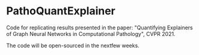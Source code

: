 # PathoQuantExplainer

Code for replicating results presented in the paper: "Quantifying Explainers of Graph Neural Networks in Computational Pathology", CVPR 2021.

The code will be open-sourced in the nextfew weeks. 
